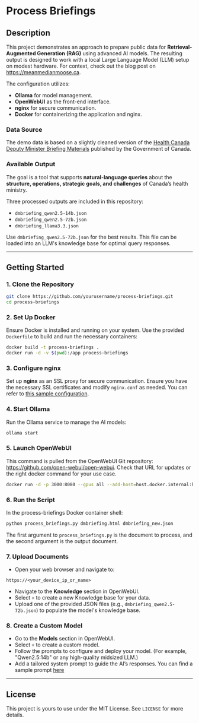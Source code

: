 # **Process Briefings**

## **Description**
This project demonstrates an approach to prepare public data for **Retrieval-Augmented Generation (RAG)** using advanced AI models. The resulting output is designed to work with a local Large Language Model (LLM) setup on modest hardware. For context, check out the blog post on https://meanmedianmoose.ca. 

The configuration utilizes:
- **Ollama** for model management.
- **OpenWebUI** as the front-end interface.
- **nginx** for secure communication.
- **Docker** for containerizing the application and nginx.

### **Data Source**
The demo data is based on a slightly cleaned version of the [Health Canada Deputy Minister Briefing Materials](https://www.canada.ca/en/health-canada/corporate/about-health-canada/proactive-disclosure/briefing-documents/2024-main-transition-e-binder.html) published by the Government of Canada. 

### **Available Output**
The goal is a tool that supports **natural-language queries** about the **structure, operations, strategic goals, and challenges** of Canada’s health ministry.

Three processed outputs are included in this repository:
- `dmbriefing_qwen2.5-14b.json`
- `dmbriefing_qwen2.5-72b.json`
- `dmbriefing_llama3.3.json`

Use `dmbriefing_qwen2.5-72b.json` for the best results. This file can be loaded into an LLM's knowledge base for optimal query responses.

---

## **Getting Started**
### **1. Clone the Repository**
```bash
git clone https://github.com/yourusername/process-briefings.git
cd process-briefings
```

### **2. Set Up Docker**
Ensure Docker is installed and running on your system. Use the provided `Dockerfile` to build and run the necessary containers:
```bash
docker build -t process-briefings .
docker run -d -v $(pwd):/app process-briefings
```

### **3. Configure nginx**
Set up **nginx** as an SSL proxy for secure communication. Ensure you have the necessary SSL certificates and modify `nginx.conf` as needed. You can refer to [this sample configuration](https://github.com/dsartori/simple-proxy).

### **4. Start Ollama**
Run the Ollama service to manage the AI models:
```bash
ollama start
```

### **5. Launch OpenWebUI**
This command is pulled from the OpenWebUI Git repository: https://github.com/open-webui/open-webui. Check that URL for updates or the right docker command for your use case.
```bash
docker run -d -p 3000:8080 --gpus all --add-host=host.docker.internal:host-gateway -v open-webui:/app/backend/data --name open-webui --restart always ghcr.io/open-webui/open-webui:cuda
```

### **6. Run the Script**
In the process-briefings Docker container shell:
```bash
python process_briefings.py dmbriefing.html dmbriefing_new.json
```

The first argument to `process_briefings.py` is the document to process, and the second argument is the output document.

### **7. Upload Documents**
- Open your web browser and navigate to:
```
https://<your_device_ip_or_name>
```
- Navigate to the **Knowledge** section in OpenWebUI.
- Select `+` to create a new Knowledge base for your data.
- Upload one of the provided JSON files (e.g., `dmbriefing_qwen2.5-72b.json`) to populate the model's knowledge base.

### **8. Create a Custom Model**
- Go to the **Models** section in OpenWebUI.
- Select `+` to create a custom model.
- Follow the prompts to configure and deploy your model. (For example, "Qwen2.5:14b" or any high-quality midsized LLM.)
- Add a tailored system prompt to guide the AI’s responses. You can find a sample prompt [here](https://gist.github.com/dsartori/35de7f2ed879d5a5e50f6362dea2281b)

---


## **License**
This project is yours to use under the MIT License. See `LICENSE` for more details.

